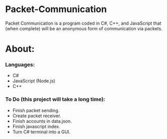 # Packet-Communication
Packet Communication is a program coded in C#, C++, and JavaScript that (when complete) will be an anonymous form of communication via packets.

# About:

### Languages:
  - C#
  - JavaScript (Node.js)
  - C++

### To Do (this project will take a long time):
  - Finish packet sending.
  - Create packet receiver.
  - Finish accounts in data.json.
  - Finish javascript index.
  - Turn C# terminal into a GUI.

